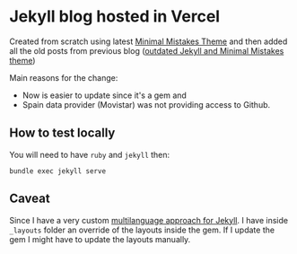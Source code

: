 # Jekyll blog hosted in Vercel

Created from scratch using latest [Minimal Mistakes Theme](https://mmistakes.github.io/minimal-mistakes/) and then added all the old posts from previous blog ([outdated Jekyll and Minimal Mistakes theme](https://github.com/jpallares/minimal-mistakes))

Main reasons for the change:
- Now is easier to update since it's a gem and
- Spain data provider (Movistar) was not providing access to Github.

## How to test locally

You will need to have `ruby` and `jekyll` then:

`bundle exec jekyll serve`

## Caveat

Since I have a very custom [multilanguage approach for Jekyll](https://juan.pallares.me/configure-jekyll-multi-language-without-plugin/). I have inside `_layouts` folder an override of the layouts inside the gem. If I update the gem I might have to update the layouts manually.